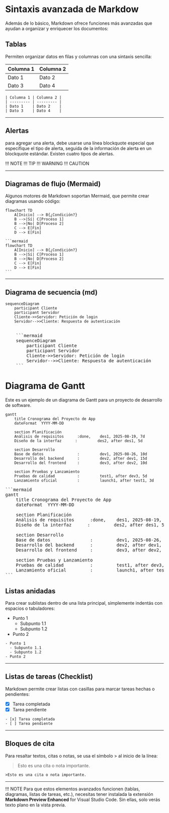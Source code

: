 # Sintaxis avanzada de Markdow

Además de lo básico, Markdown ofrece funciones más avanzadas que ayudan a organizar y enriquecer los documentos:

## Tablas
Permiten organizar datos en filas y columnas con una sintaxis sencilla:

| Columna 1 | Columna 2 |
| --------- | --------- |
| Dato 1    | Dato 2    |
| Dato 3    | Dato 4    |

    | Columna 1 | Columna 2 |
    | --------- | --------- |
    | Dato 1    | Dato 2    |
    | Dato 3    | Dato 4    |

---

## Alertas 

para agregar una alerta, debe usarse una línea blockquote especial que especifique el tipo de alerta, seguida de la información de alerta en un blockquote estándar. Existen  cuatro tipos de alertas.

!!! NOTE 
!!! TIP
!!! WARNING
!!! CAUTION

---
## Diagramas de flujo (Mermaid)
Algunos motores de Markdown soportan Mermaid, que permite crear diagramas usando código:

```mermaid
flowchart TD
    A[Inicio] --> B{¿Condición?}
    B -->|Sí| C[Proceso 1]
    B -->|No| D[Proceso 2]
    C --> E[Fin]
    D --> E[Fin]
```
    ```mermaid
    flowchart TD
        A[Inicio] --> B{¿Condición?}
        B -->|Sí| C[Proceso 1]
        B -->|No| D[Proceso 2]
        C --> E[Fin]
        D --> E[Fin]
    ```

---
## Diagrama de secuencia (md)


```mermaid
sequenceDiagram
    participant Cliente
    participant Servidor
    Cliente->>Servidor: Petición de login
    Servidor-->>Cliente: Respuesta de autenticación
```

<pre>

    ```mermaid
    sequenceDiagram
        participant Cliente
        participant Servidor
        Cliente->>Servidor: Petición de login
        Servidor-->>Cliente: Respuesta de autenticación
    ```
</pre>

# Diagrama de Gantt

Este es un ejemplo de un diagrama de Gantt para un proyecto de desarrollo de software.

```mermaid
gantt
    title Cronograma del Proyecto de App
    dateFormat  YYYY-MM-DD

    section Planificación
    Análisis de requisitos      :done,    des1, 2025-08-19, 7d
    Diseño de la interfaz      :         des2, after des1, 5d

    section Desarrollo
    Base de datos               :         dev1, 2025-08-26, 10d
    Desarrollo del backend      :         dev2, after dev1, 15d
    Desarrollo del frontend     :         dev3, after dev2, 10d

    section Pruebas y Lanzamiento
    Pruebas de calidad          :         test1, after dev3, 5d
    Lanzamiento oficial         :         launch1, after test1, 3d
```

<pre>
```mermaid
gantt
    title Cronograma del Proyecto de App
    dateFormat  YYYY-MM-DD

    section Planificación
    Análisis de requisitos      :done,    des1, 2025-08-19, 7d
    Diseño de la interfaz      :         des2, after des1, 5d

    section Desarrollo
    Base de datos               :         dev1, 2025-08-26, 10d
    Desarrollo del backend      :         dev2, after dev1, 15d
    Desarrollo del frontend     :         dev3, after dev2, 10d

    section Pruebas y Lanzamiento
    Pruebas de calidad          :         test1, after dev3, 5d
    Lanzamiento oficial         :         launch1, after test1, 3d
```
</pre>





## Listas anidadas
Para crear sublistas dentro de una lista principal, simplemente indentás con espacios o tabuladores:

- Punto 1
  - Subpunto 1.1
  - Subpunto 1.2
- Punto 2

```
- Punto 1
  - Subpunto 1.1
  - Subpunto 1.2
- Punto 2
```

---

## Listas de tareas (Checklist)
Markdown permite crear listas con casillas para marcar tareas hechas o pendientes:

- [x] Tarea completada
- [x] Tarea pendiente

```
- [x] Tarea completada
- [ ] Tarea pendiente
```

---

## Bloques de cita

Para resaltar textos, citas o notas, se usa el símbolo > al inicio de la línea:

>Esto es una cita o nota importante.

```
>Esto es una cita o nota importante.
```

---




!!! NOTE
      Para que estos elementos avanzados funcionen (tablas, diagramas, listas de tareas, etc.), necesitas tener instalada la extensión  **Markdown Preview Enhanced** for Visual Studio Code. Sin ellas, solo verás texto plano en la vista previa.



